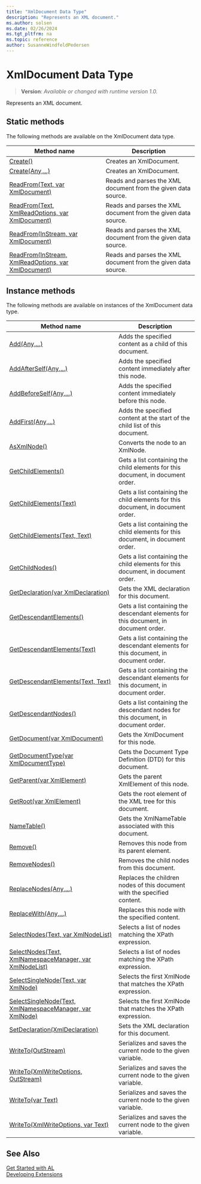 ```yaml
---
title: "XmlDocument Data Type"
description: "Represents an XML document."
ms.author: solsen
ms.date: 02/26/2024
ms.tgt_pltfrm: na
ms.topic: reference
author: SusanneWindfeldPedersen
---
```

[//]: # (START>DO_NOT_EDIT)
[//]: # (IMPORTANT:Do not edit any of the content between here and the END>DO_NOT_EDIT.)
[//]: # (Any modifications should be made in the .xml files in the ModernDev repo.)
# XmlDocument Data Type
> **Version**: _Available or changed with runtime version 1.0._

Represents an XML document.


## Static methods
The following methods are available on the XmlDocument data type.


|Method name|Description|
|-----------|-----------|
|[Create()](xmldocument-create--method.md)|Creates an XmlDocument.|
|[Create(Any,...)](xmldocument-create-joker-method.md)|Creates an XmlDocument.|
|[ReadFrom(Text, var XmlDocument)](xmldocument-readfrom-string-xmldocument-method.md)|Reads and parses the XML document from the given data source.|
|[ReadFrom(Text, XmlReadOptions, var XmlDocument)](xmldocument-readfrom-string-xmlreadoptions-xmldocument-method.md)|Reads and parses the XML document from the given data source.|
|[ReadFrom(InStream, var XmlDocument)](xmldocument-readfrom-instream-xmldocument-method.md)|Reads and parses the XML document from the given data source.|
|[ReadFrom(InStream, XmlReadOptions, var XmlDocument)](xmldocument-readfrom-instream-xmlreadoptions-xmldocument-method.md)|Reads and parses the XML document from the given data source.|

## Instance methods
The following methods are available on instances of the XmlDocument data type.

|Method name|Description|
|-----------|-----------|
|[Add(Any,...)](xmldocument-add-method.md)|Adds the specified content as a child of this document.|
|[AddAfterSelf(Any,...)](xmldocument-addafterself-method.md)|Adds the specified content immediately after this node.|
|[AddBeforeSelf(Any,...)](xmldocument-addbeforeself-method.md)|Adds the specified content immediately before this node.|
|[AddFirst(Any,...)](xmldocument-addfirst-method.md)|Adds the specified content at the start of the child list of this document.|
|[AsXmlNode()](xmldocument-asxmlnode-method.md)|Converts the node to an XmlNode.|
|[GetChildElements()](xmldocument-getchildelements--method.md)|Gets a list containing the child elements for this document, in document order.|
|[GetChildElements(Text)](xmldocument-getchildelements-string-method.md)|Gets a list containing the child elements for this document, in document order.|
|[GetChildElements(Text, Text)](xmldocument-getchildelements-string-string-method.md)|Gets a list containing the child elements for this document, in document order.|
|[GetChildNodes()](xmldocument-getchildnodes-method.md)|Gets a list containing the child elements for this document, in document order.|
|[GetDeclaration(var XmlDeclaration)](xmldocument-getdeclaration-method.md)|Gets the XML declaration for this document.|
|[GetDescendantElements()](xmldocument-getdescendantelements--method.md)|Gets a list containing the descendant elements for this document, in document order.|
|[GetDescendantElements(Text)](xmldocument-getdescendantelements-string-method.md)|Gets a list containing the descendant elements for this document, in document order.|
|[GetDescendantElements(Text, Text)](xmldocument-getdescendantelements-string-string-method.md)|Gets a list containing the descendant elements for this document, in document order.|
|[GetDescendantNodes()](xmldocument-getdescendantnodes-method.md)|Gets a list containing the descendant nodes for this document, in document order.|
|[GetDocument(var XmlDocument)](xmldocument-getdocument-method.md)|Gets the XmlDocument for this node.|
|[GetDocumentType(var XmlDocumentType)](xmldocument-getdocumenttype-method.md)|Gets the Document Type Definition (DTD) for this document.|
|[GetParent(var XmlElement)](xmldocument-getparent-method.md)|Gets the parent XmlElement of this node.|
|[GetRoot(var XmlElement)](xmldocument-getroot-method.md)|Gets the root element of the XML tree for this document.|
|[NameTable()](xmldocument-nametable-method.md)|Gets the XmlNameTable associated with this document.|
|[Remove()](xmldocument-remove-method.md)|Removes this node from its parent element.|
|[RemoveNodes()](xmldocument-removenodes-method.md)|Removes the child nodes from this document.|
|[ReplaceNodes(Any,...)](xmldocument-replacenodes-method.md)|Replaces the children nodes of this document with the specified content.|
|[ReplaceWith(Any,...)](xmldocument-replacewith-method.md)|Replaces this node with the specified content.|
|[SelectNodes(Text, var XmlNodeList)](xmldocument-selectnodes-string-xmlnodelist-method.md)|Selects a list of nodes matching the XPath expression.|
|[SelectNodes(Text, XmlNamespaceManager, var XmlNodeList)](xmldocument-selectnodes-string-xmlnamespacemanager-xmlnodelist-method.md)|Selects a list of nodes matching the XPath expression.|
|[SelectSingleNode(Text, var XmlNode)](xmldocument-selectsinglenode-string-xmlnode-method.md)|Selects the first XmlNode that matches the XPath expression.|
|[SelectSingleNode(Text, XmlNamespaceManager, var XmlNode)](xmldocument-selectsinglenode-string-xmlnamespacemanager-xmlnode-method.md)|Selects the first XmlNode that matches the XPath expression.|
|[SetDeclaration(XmlDeclaration)](xmldocument-setdeclaration-method.md)|Sets the XML declaration for this document.|
|[WriteTo(OutStream)](xmldocument-writeto-outstream-method.md)|Serializes and saves the current node to the given variable.|
|[WriteTo(XmlWriteOptions, OutStream)](xmldocument-writeto-xmlwriteoptions-outstream-method.md)|Serializes and saves the current node to the given variable.|
|[WriteTo(var Text)](xmldocument-writeto-text-method.md)|Serializes and saves the current node to the given variable.|
|[WriteTo(XmlWriteOptions, var Text)](xmldocument-writeto-xmlwriteoptions-text-method.md)|Serializes and saves the current node to the given variable.|

[//]: # (IMPORTANT: END>DO_NOT_EDIT)
## See Also
[Get Started with AL](../../devenv-get-started.md)  
[Developing Extensions](../../devenv-dev-overview.md)  